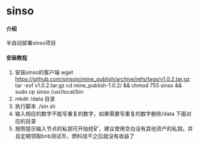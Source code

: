 # sinso

#### 介绍
半自动部署sinso项目

#### 安装教程

1.  安装sinso的客户端
    wget https://github.com/sinsoio/mine_publish/archive/refs/tags/v1.0.2.tar.gz
    tar -xvf v1.0.2.tar.gz
    cd mine_publish-1.0.2/ && chmod 755 sinso && sudo cp sinso /usr/local/bin
2.  mkdir /data 目录
3.  执行脚本 ./sin.sh
4.  输入相应的数字不能写重复的数字，如果需要写重复的数字删除/data 下面对应的目录
5.  按照提示输入节点的私钥可开始挖矿，建议使用空白没有其他资产的私钥。并且定期领取bnb测试币，燃料烧干之后就没有收益了
